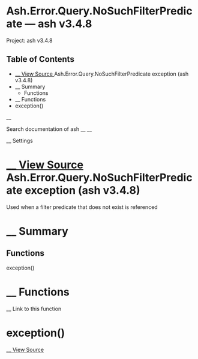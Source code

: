 # Ash.Error.Query.NoSuchFilterPredicate — ash v3.4.8

Project: ash v3.4.8

## Table of Contents

- [ __ View Source ](external_link) Ash.Error.Query.NoSuchFilterPredicate exception (ash v3.4.8)
- __ Summary
  - Functions
- __ Functions
- exception()

__

Search documentation of ash __ __

__ Settings

#  [ __ View Source ](external_link) Ash.Error.Query.NoSuchFilterPredicate exception (ash v3.4.8)

Used when a filter predicate that does not exist is referenced

#  __ Summary

##  Functions

exception()

#  __ Functions

__ Link to this function

# exception()

[ __ View Source ](external_link)
